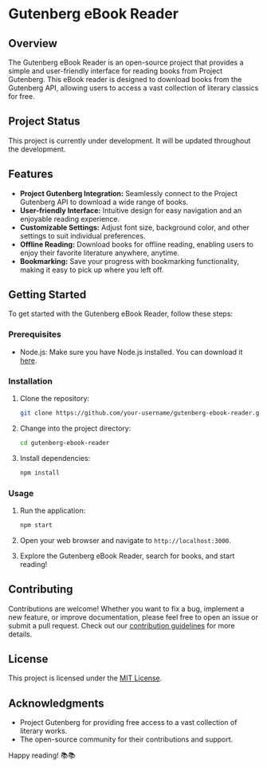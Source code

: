 # Gutenberg eBook Reader

## Overview
The Gutenberg eBook Reader is an open-source project that provides a simple and user-friendly interface for reading books from Project Gutenberg. This eBook reader is designed to download books from the Gutenberg API, allowing users to access a vast collection of literary classics for free.

## Project Status
This project is currently under development. It will be updated throughout the development.

## Features
- **Project Gutenberg Integration:** Seamlessly connect to the Project Gutenberg API to download a wide range of books.
- **User-friendly Interface:** Intuitive design for easy navigation and an enjoyable reading experience.
- **Customizable Settings:** Adjust font size, background color, and other settings to suit individual preferences.
- **Offline Reading:** Download books for offline reading, enabling users to enjoy their favorite literature anywhere, anytime.
- **Bookmarking:** Save your progress with bookmarking functionality, making it easy to pick up where you left off.

## Getting Started
To get started with the Gutenberg eBook Reader, follow these steps:

### Prerequisites
- Node.js: Make sure you have Node.js installed. You can download it [here](https://nodejs.org/).

### Installation
1. Clone the repository:
   ```bash
   git clone https://github.com/your-username/gutenberg-ebook-reader.git
   ```

2. Change into the project directory:
   ```bash
   cd gutenberg-ebook-reader
   ```

3. Install dependencies:
   ```bash
   npm install
   ```

### Usage
1. Run the application:
   ```bash
   npm start
   ```

2. Open your web browser and navigate to `http://localhost:3000`.

3. Explore the Gutenberg eBook Reader, search for books, and start reading!

## Contributing
Contributions are welcome! Whether you want to fix a bug, implement a new feature, or improve documentation, please feel free to open an issue or submit a pull request. Check out our [contribution guidelines](CONTRIBUTING.md) for more details.

## License
This project is licensed under the [MIT License](LICENSE.md).

## Acknowledgments
- Project Gutenberg for providing free access to a vast collection of literary works.
- The open-source community for their contributions and support.

Happy reading! 📚📚
